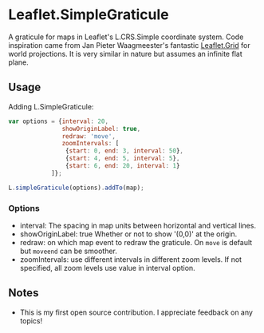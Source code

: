 # Leaflet.SimpleGraticule

A graticule for maps in Leaflet's L.CRS.Simple coordinate system. Code inspiration came from Jan Pieter Waagmeester's fantastic
[Leaflet.Grid](https://github.com/jieter) for world projections. It is very similar in nature but assumes an infinite flat plane.

## Usage

Adding L.SimpleGraticule:

```JavaScript
var options = {interval: 20,
               showOriginLabel: true,
               redraw: 'move',
               zoomIntervals: [
                {start: 0, end: 3, interval: 50},
                {start: 4, end: 5, interval: 5},
                {start: 6, end: 20, interval: 1}
            ]};

L.simpleGraticule(options).addTo(map);
```
### Options

- interval: The spacing in map units between horizontal and vertical lines.
- showOriginLabel: true Whether or not to show '(0,0)' at the origin.
- redraw: on which map event to redraw the graticule. On `move` is default but `moveend` can be smoother.
- zoomIntervals: use different intervals in different zoom levels. If not specified, all zoom levels use value in interval option.

## Notes
- This is my first open source contribution. I appreciate feedback on any topics!
